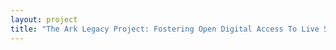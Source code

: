 ```yaml
--- 
layout: project 
title: "The Ark Legacy Project: Fostering Open Digital Access To Live Sound Recordings of Americana Musical Performances, 1968-1980" 
---
```



